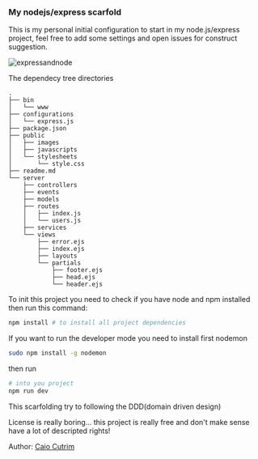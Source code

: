 ### My nodejs/express scarfold
This is my personal initial configuration to start in my node.js/express project, feel free to add some settings and open issues for construct suggestion.

![expressandnode](http://www.softwaresecured.com/wp-content/uploads/2015/04/express-js.jpg)


The dependecy tree directories
```ASCII
.
├── bin
│   └── www
├── configurations
│   └── express.js
├── package.json
├── public
│   ├── images
│   ├── javascripts
│   └── stylesheets
│       └── style.css
├── readme.md
└── server
    ├── controllers
    ├── events
    ├── models
    ├── routes
    │   ├── index.js
    │   └── users.js
    ├── services
    └── views
        ├── error.ejs
        ├── index.ejs
        ├── layouts
        └── partials
            ├── footer.ejs
            ├── head.ejs
            └── header.ejs

```
To init this project you need to check if you have node and npm installed
then run this command:

```bash
npm install # to install all project dependencies
```

If you want to run the developer mode you need to install first nodemon
```bash
sudo npm install -g nodemon
```
then run
```bash
# into you project
npm run dev
```
This scarfolding try to following the DDD(domain driven design)

License is really boring... this project is really free and don't make sense have a lot of descripted rights!

Author: [Caio Cutrim](http://github.com/caiocutrim)
